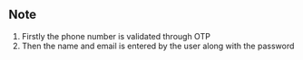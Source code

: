## Note <Registration>
1. Firstly the phone number is validated through OTP
2. Then the name and email is entered by the user along with the password